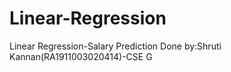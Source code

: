 # Linear-Regression
Linear Regression-Salary Prediction
Done by:Shruti Kannan(RA1911003020414)-CSE G
